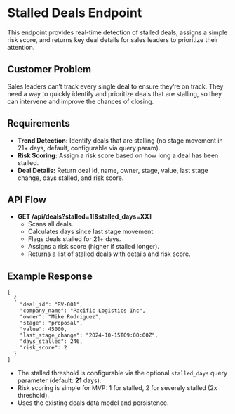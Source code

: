 # Stalled Deals Endpoint

This endpoint provides real-time detection of stalled deals, assigns a simple risk score, and returns key deal details for sales leaders to prioritize their attention.

## Customer Problem
Sales leaders can’t track every single deal to ensure they’re on track. They need a way to quickly identify and prioritize deals that are stalling, so they can intervene and improve the chances of closing.

## Requirements
- **Trend Detection:** Identify deals that are stalling (no stage movement in 21+ days, default, configurable via query param).
- **Risk Scoring:** Assign a risk score based on how long a deal has been stalled.
- **Deal Details:** Return deal id, name, owner, stage, value, last stage change, days stalled, and risk score.

## API Flow
- **GET /api/deals?stalled=1[&stalled_days=XX]**
  - Scans all deals.
  - Calculates days since last stage movement.
  - Flags deals stalled for 21+ days.
  - Assigns a risk score (higher if stalled longer).
  - Returns a list of stalled deals with details and risk score.

## Example Response
```
[
  {
    "deal_id": "RV-001",
    "company_name": "Pacific Logistics Inc",
    "owner": "Mike Rodriguez",
    "stage": "proposal",
    "value": 45000,
    "last_stage_change": "2024-10-15T09:00:00Z",
    "days_stalled": 246,
    "risk_score": 2
  }
]
```

- The stalled threshold is configurable via the optional `stalled_days` query parameter (default: **21** days).
- Risk scoring is simple for MVP: 1 for stalled, 2 for severely stalled (2x threshold).
- Uses the existing deals data model and persistence.
